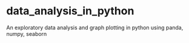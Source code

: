# data_analysis_in_python
An exploratory data analysis and graph plotting in python using panda, numpy, seaborn
